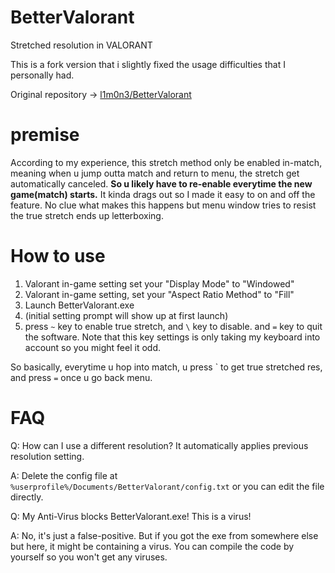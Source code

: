 # BetterValorant
Stretched resolution in VALORANT

This is a fork version that i slightly fixed the usage difficulties that I personally had.

Original repository -> [l1m0n3/BetterValorant](https://github.com/l1m0n3/BetterValorant)

# premise
According to my experience, this stretch method only be enabled in-match, meaning when u jump outta match and return to menu, the stretch get automatically canceled. **So u likely have to re-enable everytime the new game(match) starts.** It kinda drags out so I made it easy to on and off the feature.
No clue what makes this happens but menu window tries to resist the true stretch ends up letterboxing.

# How to use
1. Valorant in-game setting set your "Display Mode" to "Windowed"
2. Valorant in-game setting, set your "Aspect Ratio Method" to "Fill"
3. Launch BetterValorant.exe
4. (initial setting prompt will show up at first launch)
5. press `~` key to enable true stretch, and `\` key to disable. and `=` key to quit the software. Note that this key settings is only taking my keyboard into account so you might feel it odd.

So basically, everytime u hop into match, u press \` to get true stretched res, and press `=` once u go back menu.

# FAQ
Q: How can I use a different resolution? It automatically applies previous resolution setting.

A: Delete the config file at `%userprofile%/Documents/BetterValorant/config.txt` or you can edit the file directly.

Q: My Anti-Virus blocks BetterValorant.exe! This is a virus!

A: No, it's just a false-positive. But if you got the exe from somewhere else but here, it might be containing a virus. You can compile the code by yourself so you won't get any viruses.
